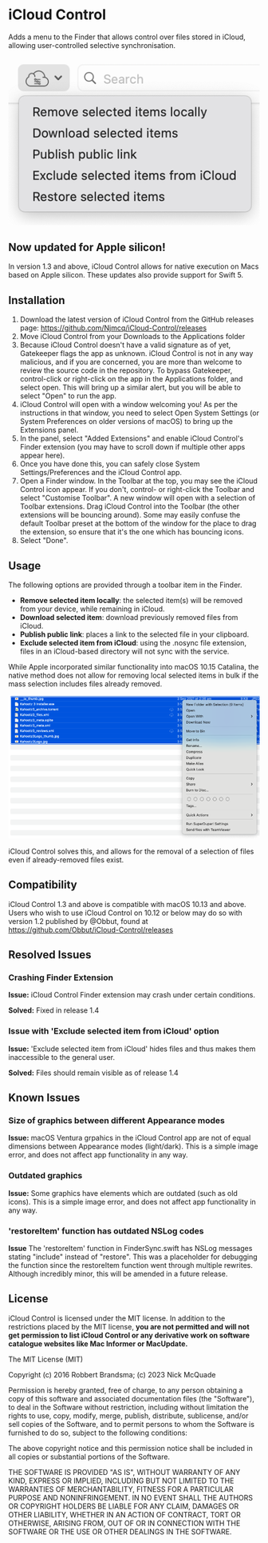 # iCloud Control

Adds a menu to the Finder that allows control over files stored in iCloud, allowing user-controlled selective synchronisation.

![](Docs/1.4-Extension-Menu.png)

## Now updated for Apple silicon!
In version 1.3 and above, iCloud Control allows for native execution on Macs based on Apple silicon. These updates also provide support for Swift 5.

## Installation

1. Download the latest version of iCloud Control from the GitHub releases page: https://github.com/Njmcq/iCloud-Control/releases
2. Move iCloud Control from your Downloads to the Applications folder
3. Because iCloud Control doesn't have a valid signature as of yet, Gatekeeper flags the app as unknown. iCloud Control is not in any way malicious, and if you are concerned, you are more than welcome to review the source code in the repository. To bypass Gatekeeper, control-click or right-click on the app in the Applications folder, and select open. This will bring up a similar alert, but you will be able to select "Open" to run the app.
4. iCloud Control will open with a window welcoming you! As per the instructions in that window, you need to select Open System Settings (or System Preferences on older versions of macOS) to bring up the Extensions panel.
5. In the panel, select "Added Extensions" and enable iCloud Control's Finder extension (you may have to scroll down if multiple other apps appear here).
6. Once you have done this, you can safely close System Settings/Preferences and the iCloud Control app.
7. Open a Finder window. In the Toolbar at the top, you may see the iCloud Control icon appear. If you don't, control- or right-click the Toolbar and select "Customise Toolbar". A new window will open with a selection of Toolbar extensions. Drag iCloud Control into the Toolbar (the other extensions will be bouncing around). Some may easily confuse the default Toolbar preset at the bottom of the window for the place to drag the extension, so ensure that it's the one which has bouncing icons.
8. Select "Done".

## Usage

The following options are provided through a toolbar item in the Finder.

- **Remove selected item locally**: the selected item(s) will be removed from your device, while remaining in iCloud.
- **Download selected item**: download previously removed files from iCloud.
- **Publish public link**: places a link to the selected file in your clipboard.
- **Exclude selected item from iCloud**: using the .nosync file extension, files in an iCloud-based directory will not sync with the service.

While Apple incorporated similar functionality into macOS 10.15 Catalina, the native method does not allow for removing local selected items in bulk if the mass selection includes files already removed.

![](Docs/locally-bulked-issue.png)

iCloud Control solves this, and allows for the removal of a selection of files even if already-removed files exist.

## Compatibility

iCloud Control 1.3 and above is compatible with macOS 10.13 and above. Users who wish to use iCloud Control on 10.12 or below may do so with version 1.2 published by @Obbut, found at https://github.com/Obbut/iCloud-Control/releases

## Resolved Issues
### Crashing Finder Extension
**Issue:** iCloud Control Finder extension may crash under certain conditions.

**Solved:** Fixed in release 1.4

### Issue with 'Exclude selected item from iCloud' option
**Issue:** 'Exclude selected item from iCloud' hides files and thus makes them inaccessible to the general user.

**Solved:** Files should remain visible as of release 1.4

## Known Issues
### Size of graphics between different Appearance modes
**Issue:** macOS Ventura grpahics in the iCloud Control app are not of equal dimensions between Appearance modes (light/dark). This is a simple image error, and does not affect app functionality in any way.

### Outdated graphics
**Issue:** Some graphics have elements which are outdated (such as old icons). This is a simple image error, and does not affect app functionality in any way.

### 'restoreItem' function has outdated NSLog codes
**Issue** The 'restoreItem' function in FinderSync.swift has NSLog messages stating "include" instead of "restore". This was a placeholder for debugging the function since the restoreItem function went through multiple rewrites. Although incredibly minor, this will be amended in a future release.

## License

iCloud Control is licensed under the MIT license. In addition to the restrictions placed by the MIT license, **you are not permitted and will not get permission to list iCloud Control or any derivative work on software catalogue websites like Mac Informer or MacUpdate.**



The MIT License (MIT)

Copyright (c) 2016 Robbert Brandsma; (c) 2023 Nick McQuade

Permission is hereby granted, free of charge, to any person obtaining a copy of this software and associated documentation files (the "Software"), to deal in the Software without restriction, including without limitation the rights to use, copy, modify, merge, publish, distribute, sublicense, and/or sell copies of the Software, and to permit persons to whom the Software is furnished to do so, subject to the following conditions:

The above copyright notice and this permission notice shall be included in all copies or substantial portions of the Software.

THE SOFTWARE IS PROVIDED "AS IS", WITHOUT WARRANTY OF ANY KIND, EXPRESS OR IMPLIED, INCLUDING BUT NOT LIMITED TO THE WARRANTIES OF MERCHANTABILITY, FITNESS FOR A PARTICULAR PURPOSE AND NONINFRINGEMENT. IN NO EVENT SHALL THE AUTHORS OR COPYRIGHT HOLDERS BE LIABLE FOR ANY CLAIM, DAMAGES OR OTHER LIABILITY, WHETHER IN AN ACTION OF CONTRACT, TORT OR OTHERWISE, ARISING FROM, OUT OF OR IN CONNECTION WITH THE SOFTWARE OR THE USE OR OTHER DEALINGS IN THE SOFTWARE.
